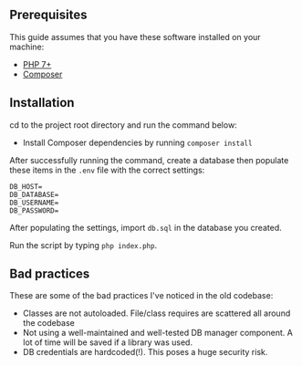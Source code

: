 ## Prerequisites

This guide assumes that you have these software installed on your machine:

- [PHP 7+](http://php.net/downloads.php)
- [Composer](https://getcomposer.org/download)

## Installation

cd to the project root directory and run the command below:

- Install Composer dependencies by running `composer install`

After successfully running the command, create a database then populate these items in the `.env` file with the correct settings:

```
DB_HOST=
DB_DATABASE=
DB_USERNAME=
DB_PASSWORD=
```

After populating the settings, import `db.sql` in the database you created.

Run the script by typing `php index.php`.

## Bad practices

These are some of the bad practices I've noticed in the old codebase:

- Classes are not autoloaded. File/class requires are scattered all around the codebase
- Not using a well-maintained and well-tested DB manager component. A lot of time will be saved if a library was used.
- DB credentials are hardcoded(!). This poses a huge security risk.



